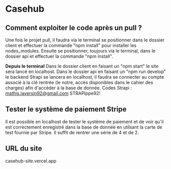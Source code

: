 # Casehub
## **Comment exploiter le code après un pull ?**
Une fois le projet pull, il faudra via le terminal se positionner dans le dossier client et effectuer la commande "npm install" pour installer les nodes_modules.
Ensuite se positionner, toujours via le terminal, dans le dossier api et effectuer la commande "npm install". 


**Depuis le terminal**
Dans le dossier client en faisant un "npm start" le site sera lancé en localhost.
Dans le dossier api en faisant un "npm run develop" le backend Strapi se lancera en localhost, il faudra se connecter au compte associé à la clé rentrée (le notre, accès disponibles dans le cahier des charges) afin d'accéder à la base de donnée. Codes Strapi : mathis.laversin92@gmail.com STRAPIppe92!

## **Tester le système de paiement Stripe**
Il est possible en localhost de tester le système de paiement et de voir qu'il est correctement enregistré dans la base de donnée en utilsant la carte de test fournie par Stripe. Il suffit de rentrer une série de 4 et de 2.

## **URL du site**
casehub-site.vercel.app
